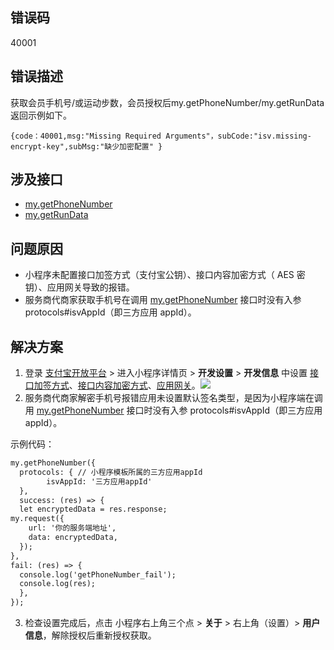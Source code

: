 ## 错误码
40001 

## 错误描述
获取会员手机号/或运动步数，会员授权后my.getPhoneNumber/my.getRunData返回示例如下。
```
{code：40001,msg:"Missing Required Arguments"，subCode:"isv.missing-encrypt-key",subMsg:"缺少加密配置" }
```

## 涉及接口

- [my.getPhoneNumber](https://opendocs.alipay.com/mini/api/getphonenumber)
- [my.getRunData](https://opendocs.alipay.com/mini/api/gxuu7v)

## 问题原因

- 小程序未配置接口加签方式（支付宝公钥）、接口内容加密方式（ AES 密钥）、应用网关导致的报错。
- 服务商代商家获取手机号在调用 [my.getPhoneNumber](https://opendocs.alipay.com/mini/api/getphonenumber) 接口时没有入参 protocols#isvAppId（即三方应用 appId）。 

## 解决方案

1. 登录 [支付宝开放平台](https://openhome.alipay.com/mini/dev/list) > 进入小程序详情页 > **开发设置** > **开发信息** 中设置 [接口加签方式](https://opendocs.alipay.com/common/02mriz)、[接口内容加密方式](https://opendocs.alipay.com/common/02mse3)、[应用网关](https://opendocs.alipay.com/common/02qibh)。![](https://cdn.nlark.com/yuque/0/2022/png/179989/1659943780477-b8072e1e-07f0-4ed0-a0c9-22aa7cc04148.png?x-oss-process=image%2Fresize%2Cw_1554#align=left&display=inline&height=784&margin=%5Bobject%20Object%5D&originHeight=784&originWidth=1554&status=done&style=none&width=1554)
2. 服务商代商家解密手机号报错应用未设置默认签名类型，是因为小程序端在调用 [my.getPhoneNumber](https://opendocs.alipay.com/mini/api/getphonenumber) 接口时没有入参 protocols#isvAppId（即三方应用 appId）。

示例代码：
```html
my.getPhoneNumber({ 
  protocols: { // 小程序模板所属的三方应用appId
        isvAppId: '三方应用appId'
  },  
  success: (res) => { 
  let encryptedData = res.response;
my.request({
    url: '你的服务端地址',
    data: encryptedData,
  });  
},
fail: (res) => {
  console.log('getPhoneNumber_fail');
  console.log(res);  
  },
});
```

3. 检查设置完成后，点击 小程序右上角三个点 > **关于** > 右上角（设置）> **用户信息**，解除授权后重新授权获取。

